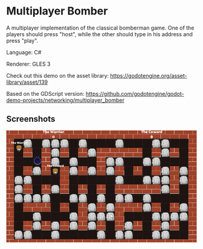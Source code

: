 # Multiplayer Bomber

A multiplayer implementation of the classical bomberman game.
One of the players should press "host", while the other
should type in his address and press "play".

Language: C#

Renderer: GLES 3

Check out this demo on the asset library: https://godotengine.org/asset-library/asset/139

Based on the GDScript version: https://github.com/godotengine/godot-demo-projects/networking/multiplayer_bomber

## Screenshots

![Screenshot](screenshots/bomber.png)

